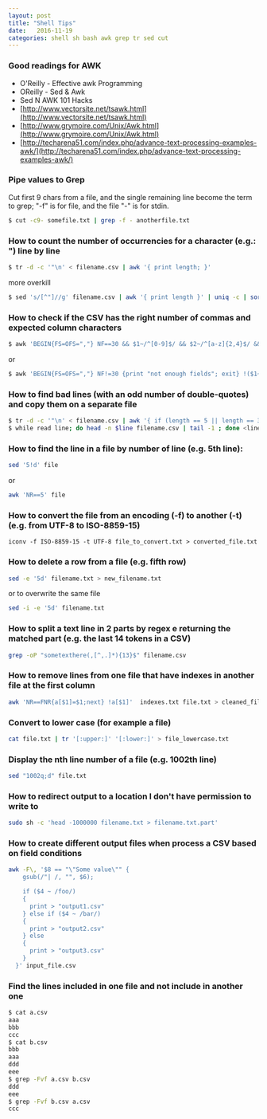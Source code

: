 ```yaml
---
layout: post
title: "Shell Tips"
date:   2016-11-19
categories: shell sh bash awk grep tr sed cut
---
```

### Good readings for AWK

* O'Reilly - Effective awk Programming
* OReilly - Sed & Awk
* Sed N AWK 101 Hacks
* [http://www.vectorsite.net/tsawk.html](http://www.vectorsite.net/tsawk.html)
* [http://www.grymoire.com/Unix/Awk.html](http://www.grymoire.com/Unix/Awk.html)
* [http://techarena51.com/index.php/advance-text-processing-examples-awk/](http://techarena51.com/index.php/advance-text-processing-examples-awk/)

### Pipe values to Grep
Cut first 9 chars from a file, and the single remaining line become the term to grep; "-f" is for file, and the file "-" is for stdin.

```sh
$ cut -c9- somefile.txt | grep -f - anotherfile.txt
```

### How to count the number of occurrencies for a character (e.g.: ") line by line
```sh
$ tr -d -c '"\n' < filename.csv | awk '{ print length; }'
```

more overkill

```sh
$ sed 's/[^"]//g' filename.csv | awk '{ print length }' | uniq -c | sort
```

### How to check if the CSV has the right number of commas and expected column characters
```sh
$ awk 'BEGIN{FS=OFS=","} NF==30 && $1~/^[0-9]$/ && $2~/^[a-z]{2,4}$/ && $3~/^[YN]$/' filename.csv
```

or

```sh
$ awk 'BEGIN{FS=OFS=","} NF!=30 {print "not enough fields"; exit} !($1~/^[0-9]$/) {print "1st field invalid"; exit}' filename.csv
```

### How to find bad lines (with an odd number of double-quotes) and copy them on a separate file
```sh
$ tr -d -c '"\n' < filename.csv | awk '{ if (length == 5 || length == 3) print NR }' > lines.txt
$ while read line; do head -n $line filename.csv | tail -1 ; done <lines.txt > bad_lines.txt
```

### How to find the line in a file by number of line (e.g. 5th line):
```sh
sed '5!d' file
```

or

```sh
awk 'NR==5' file
```

### How to convert the file from an encoding (-f) to another (-t) (e.g. from UTF-8 to ISO-8859-15)
```iconv -f ISO-8859-15 -t UTF-8 file_to_convert.txt > converted_file.txt```

### How to delete a row from a file (e.g. fifth row)
```sh
sed -e '5d' filename.txt > new_filename.txt
```

or to overwrite the same file

```sh
sed -i -e '5d' filename.txt
```

### How to split a text line in 2 parts by regex e returning the matched part (e.g. the last 14 tokens in a CSV)
```sh
grep -oP "sometexthere(,[^,.]*){13}$" filename.csv
```

### How to remove lines from one file that have indexes in another file at the first column
```sh
awk 'NR==FNR{a[$1]=$1;next} !a[$1]'  indexes.txt file.txt > cleaned_file.txt
```

### Convert to lower case (for example a file)
```sh
cat file.txt | tr '[:upper:]' '[:lower:]' > file_lowercase.txt
```

### Display the nth line number of a file (e.g. 1002th line)
```sh
sed "1002q;d" file.txt
```

### How to redirect output to a location I don't have permission to write to
```sh
sudo sh -c 'head -1000000 filename.txt > filename.txt.part'
```

### How to create different output files when process a CSV based on field conditions
```sh
awk -F\, '$8 == "\"Some value\"" {
    gsub(/"| /, "", $6);

    if ($4 ~ /foo/)
    {
      print > "output1.csv"
    } else if ($4 ~ /bar/)
    {
      print > "output2.csv"
    } else
    {
      print > "output3.csv"
    }
  }' input_file.csv
```

### Find the lines included in one file and not include in another one
```sh
$ cat a.csv
aaa
bbb
ccc
$ cat b.csv
bbb
aaa
ddd
eee
$ grep -Fvf a.csv b.csv
ddd
eee
$ grep -Fvf b.csv a.csv
ccc
```
